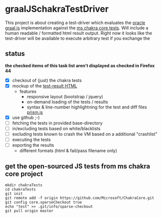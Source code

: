 # graalJSchakraTestDriver
This project is about creating a test-driver which evaluates the [oracle graal.js](http://www.oracle.com/technetwork/oracle-labs/program-languages/overview/index.html) implementation against the [ms chakra core tests](https://github.com/Microsoft/ChakraCore).
Will include a human readable / formatted html result output.
Right now it looks like the test-driver will be available to execute arbitrary test if you exchange the 

## status
**the checked items of this task list aren't displayed as checked in Firefox 44**
- [x] checkout of (just) the chakra tests
- [x] mockup of the [test-result HTML](https://rawgit.com/dmnk/graalJSchakraTestDriver/master/data/resultExample.html)
  - features
    - responsive layout (bootstrap / jquery)
    - on-demand loading of the tests / results
    - syntax & line-number highlightning for the test and diff files [prism.js](http://prismjs.com/download.html)
- [x] use github ;-)
- [ ] fetching the tests in provided base-directory
- [ ] in/excluding tests based on white/blacklists
- [ ] excluding tests known to crash the VM based on a additional "crashlist"
- [ ] executing the tests
- [ ] exporting the results
  - different formats (html & fail/pass filename only)
  
## get the open-sourced JS tests from ms chakra core project
```
mkdir chakraTests
cd chakraTests
git init
git remote add -f origin https://github.com/Microsoft/ChakraCore.git
git config core.sparseCheckout true
echo "test" >> .git/info/sparse-checkout
git pull origin master
```
